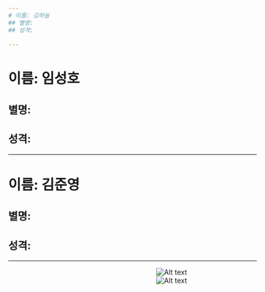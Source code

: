 ```yaml
---
# 이름: 김하늘
## 별명:
## 성격:

---
```

# 이름: 임성호
## 별명:
## 성격:

---
# 이름: 김준영
## 별명:
## 성격:

---
<img width="300" height="">![Alt text](Safe/열정1.jpg) </img>
<img width="300" height="">![Alt text](Safe/열정2.jpg)</img>
